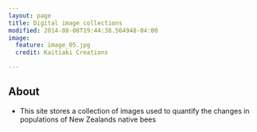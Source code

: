 ```yaml
---
layout: page
title: Digital image collections 
modified: 2014-08-08T19:44:38.564948-04:00
image:
  feature: image_05.jpg
  credit: Kaitiaki Creations

---
```


## About 

* This site stores a collection of images used to quantify the changes in populations of New Zealands native bees  
